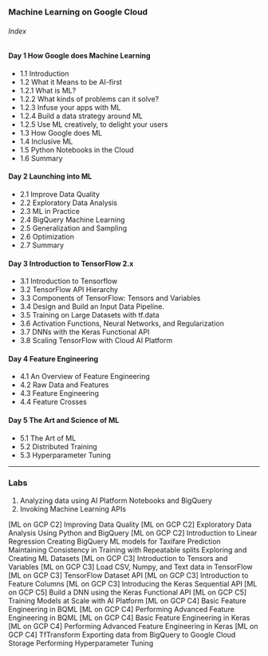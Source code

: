 ### Machine Learning on Google Cloud

###### Index

#### Day 1 How Google does Machine Learning
- 1.1 Introduction
- 1.2 What it Means to be AI-first
-   1.2.1 What is ML?
-   1.2.2 What kinds of problems can it solve?
-   1.2.3 Infuse your apps with ML
-   1.2.4 Build a data strategy around ML
-   1.2.5 Use ML creatively, to delight your users
- 1.3 How Google does ML
- 1.4 Inclusive ML
- 1.5 Python Notebooks in the Cloud
- 1.6 Summary

#### Day 2 Launching into ML
- 2.1 Improve Data Quality
- 2.2 Exploratory Data Analysis
- 2.3 ML in Practice
- 2.4 BigQuery Machine Learning
- 2.5 Generalization and Sampling 
- 2.6 Optimization
- 2.7 Summary

#### Day 3 Introduction to TensorFlow 2.x
- 3.1 Introduction to Tensorflow 
- 3.2 TensorFlow API Hierarchy 
- 3.3 Components of TensorFlow: Tensors and Variables 
- 3.4 Design and Build an Input Data Pipeline. 
- 3.5 Training on Large Datasets with tf.data 
- 3.6 Activation Functions, Neural Networks, and Regularization 
- 3.7 DNNs with the Keras Functional API 
- 3.8 Scaling TensorFlow with Cloud AI Platform 

#### Day 4 Feature Engineering
- 4.1 An Overview of Feature Engineering
- 4.2 Raw Data and  Features
- 4.3 Feature Engineering 
- 4.4 Feature Crosses

#### Day 5 The Art and Science of ML
- 5.1 The Art of ML 
- 5.2 Distributed Training 
- 5.3 Hyperparameter Tuning 

---

### Labs

1. Analyzing data using AI Platform Notebooks and BigQuery
2. Invoking Machine Learning APIs

[ML on GCP C2] Improving Data Quality
[ML on GCP C2] Exploratory Data Analysis Using Python and BigQuery
[ML on GCP C2] Introduction to Linear Regression
Creating BigQuery ML models for Taxifare Prediction
Maintaining Consistency in Training with Repeatable splits
Exploring and Creating ML Datasets
[ML on GCP C3] Introduction to Tensors and Variables
[ML on GCP C3] Load CSV, Numpy, and Text data in TensorFlow
[ML on GCP C3] TensorFlow Dataset API
[ML on GCP C3] Introduction to Feature Columns
[ML on GCP C3] Introducing the Keras Sequential API
[ML on GCP C5] Build a DNN using the Keras Functional API
[ML on GCP C5] Training Models at Scale with AI Platform
[ML on GCP C4] Basic Feature Engineering in BQML
[ML on GCP C4] Performing Advanced Feature Engineering in BQML
[ML on GCP C4] Basic Feature Engineering in Keras
[ML on GCP C4] Performing Advanced Feature Engineering in Keras
[ML on GCP C4] TfTransform
Exporting data from BigQuery to Google Cloud Storage
Performing Hyperparameter Tuning

